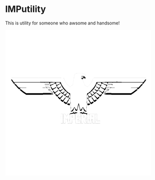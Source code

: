 # IMPutility

This is utility for someone who awsome and handsome!

![alt text](https://github.com/ImOrdinaryHalalGuy/IMPutility/blob/main/imperial2.png?raw=true)
